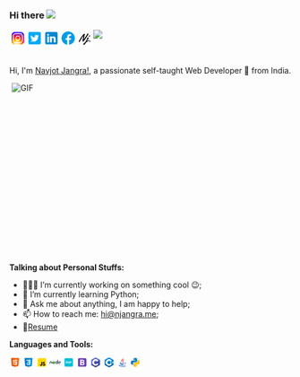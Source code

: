 ### Hi there <img src="https://media.giphy.com/media/hvRJCLFzcasrR4ia7z/giphy.gif" width="25px">
<a href="https://www.instagram.com/injangra">
  <img align="left" alt="NJ-Insta" width="30px" src="https://raw.githubusercontent.com/imnjangra/imnjangra/main/assets/instagram.png" />
</a>
<a href="https://twitter.com/imnjangra">
  <img align="left" alt="NJ-Twitter" width="30px" src="https://raw.githubusercontent.com/imnjangra/imnjangra/main/assets/twitter.png" />
</a>
<a href="https://www.linkedin.com/in/imnjangra/">
  <img align="left" alt="NJ-LinkedIN" width="30px" src="https://raw.githubusercontent.com/imnjangra/imnjangra/main/assets/inkedin.png" />
</a>
<a href="https://www.facebook.com/imNavjotJangra/">
  <img align="left" alt="NJ-Facebook" width="30px" src="https://raw.githubusercontent.com/imnjangra/imnjangra/main/assets/facebook.png" />
</a>
<a href="https://njangra.me/">
  <img align="left" alt="NJ" width="30px" src="https://raw.githubusercontent.com/imnjangra/imnjangra/main/assets/njangra.png" />
</a>

![](https://visitor-badge.glitch.me/badge?page_id=imnjangra.imnjangra)

<br />

Hi, I'm [Navjot Jangra!](https://njangra.me/), a passionate self-taught Web Developer 🚀 from India.

  <img align="right" alt="GIF" src="https://github.com/abhisheknaiidu/abhisheknaiidu/blob/master/code.gif?raw=true" width="500" height="320" />
  
**Talking about Personal Stuffs:**

- 👨🏽‍💻 I’m currently working on something cool :wink:;
- 🌱 I’m currently learning Python; 
- 💬 Ask me about anything, I am happy to help;
- 📫 How to reach me: [hi@njangra.me](mailto:hi@njangra.me);
- 📝[Resume](https://njangra.me/)

**Languages and Tools:**  

<code><img height="20" src="https://raw.githubusercontent.com/imnjangra/imnjangra/main/assets/html-5.png"></code>
<code><img height="20" src="https://raw.githubusercontent.com/imnjangra/imnjangra/main/assets/css3.png"></code>
<code><img height="20" src="https://raw.githubusercontent.com/imnjangra/imnjangra/main/assets/javascript.png"></code>
<code><img height="20" src="https://raw.githubusercontent.com/imnjangra/imnjangra/main/assets/nodejs.png"></code>
<code><img height="20" src="https://raw.githubusercontent.com/imnjangra/imnjangra/main/assets/php.png"></code>
<code><img height="20" src="https://raw.githubusercontent.com/imnjangra/imnjangra/main/assets/bootstrap.png"></code>
<code><img height="20" src="https://raw.githubusercontent.com/imnjangra/imnjangra/main/assets/c-programming.png"></code>
<code><img height="20" src="https://raw.githubusercontent.com/imnjangra/imnjangra/main/assets/c++.png"></code>
<code><img height="20" src="https://raw.githubusercontent.com/imnjangra/imnjangra/main/assets/java.png"></code>
<code><img height="20" src="https://raw.githubusercontent.com/imnjangra/imnjangra/main/assets/python.png"></code>
